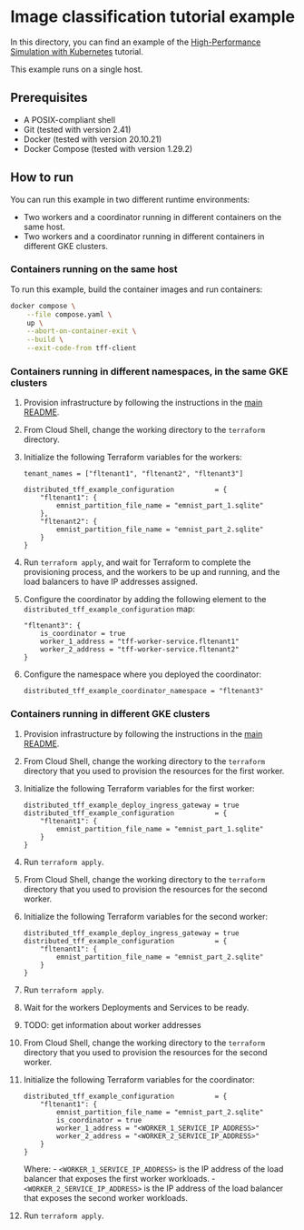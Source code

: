 # Image classification tutorial example

In this directory, you can find an example of the
[High-Performance Simulation with Kubernetes](https://www.tensorflow.org/federated/tutorials/high_performance_simulation_with_kubernetes)
tutorial.

This example runs on a single host.

## Prerequisites

- A POSIX-compliant shell
- Git (tested with version 2.41)
- Docker (tested with version 20.10.21)
- Docker Compose (tested with version 1.29.2)

## How to run

You can run this example in two different runtime environments:

- Two workers and a coordinator running in different containers on the same host.
- Two workers and a coordinator running in different containers in different GKE clusters.

### Containers running on the same host

To run this example, build the container images and run containers:

```sh
docker compose \
    --file compose.yaml \
    up \
    --abort-on-container-exit \
    --build \
    --exit-code-from tff-client
```

### Containers running in different namespaces, in the same GKE clusters

1. Provision infrastructure by following the instructions in the [main README](../../../../README.md).
1. From Cloud Shell, change the working directory to the `terraform` directory.
1. Initialize the following Terraform variables for the workers:

    ```hcl
    tenant_names = ["fltenant1", "fltenant2", "fltenant3"]

    distributed_tff_example_configuration          = {
        "fltenant1": {
            emnist_partition_file_name = "emnist_part_1.sqlite"
        },
        "fltenant2": {
            emnist_partition_file_name = "emnist_part_2.sqlite"
        }
    }
    ```

1. Run `terraform apply`, and wait for Terraform to complete the provisioning process, and the
    workers to be up and running, and the load balancers to have IP addresses assigned.
1. Configure the coordinator by adding the following element to the
    `distributed_tff_example_configuration` map:

    ```hcl
    "fltenant3": {
        is_coordinator = true
        worker_1_address = "tff-worker-service.fltenant1"
        worker_2_address = "tff-worker-service.fltenant2"
    }
    ```

1. Configure the namespace where you deployed the coordinator:

    ```hcl
    distributed_tff_example_coordinator_namespace = "fltenant3"
    ```

### Containers running in different GKE clusters

1. Provision infrastructure by following the instructions in the [main README](../../../../README.md).
1. From Cloud Shell, change the working directory to the `terraform` directory that you used to provision
    the resources for the first worker.
1. Initialize the following Terraform variables for the first worker:

    ```hcl
    distributed_tff_example_deploy_ingress_gateway = true
    distributed_tff_example_configuration          = {
        "fltenant1": {
            emnist_partition_file_name = "emnist_part_1.sqlite"
        }
    }
    ```

1. Run `terraform apply`.
1. From Cloud Shell, change the working directory to the `terraform` directory that you used to provision
    the resources for the second worker.
1. Initialize the following Terraform variables for the second worker:

    ```hcl
    distributed_tff_example_deploy_ingress_gateway = true
    distributed_tff_example_configuration          = {
        "fltenant1": {
            emnist_partition_file_name = "emnist_part_2.sqlite"
        }
    }
    ```

1. Run `terraform apply`.
1. Wait for the workers Deployments and Services to be ready.
1. TODO: get information about worker addresses
1. From Cloud Shell, change the working directory to the `terraform` directory that you used to provision
    the resources for the second worker.
1. Initialize the following Terraform variables for the coordinator:

    ```hcl
    distributed_tff_example_configuration          = {
        "fltenant1": {
            emnist_partition_file_name = "emnist_part_2.sqlite"
            is_coordinator = true
            worker_1_address = "<WORKER_1_SERVICE_IP_ADDRESS>"
            worker_2_address = "<WORKER_2_SERVICE_IP_ADDRESS>"
        }
    }
    ```

    Where:
        - `<WORKER_1_SERVICE_IP_ADDRESS>` is the IP address of the load balancer
            that exposes the first worker workloads.
        - `<WORKER_2_SERVICE_IP_ADDRESS>` is the IP address of the load balancer
            that exposes the second worker workloads.

1. Run `terraform apply`.
